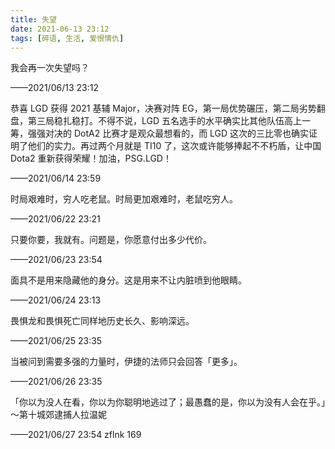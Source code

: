 ```yaml
---
title: 失望
date: 2021-06-13 23:12
tags: [碎语, 生活, 爱恨情仇]
---
```


我会再一次失望吗？

——2021/06/13 23:12

恭喜 LGD 获得 2021 基辅 Major，决赛对阵 EG，第一局优势碾压，第二局劣势翻盘，第三局稳扎稳打。不得不说，LGD 五名选手的水平确实比其他队伍高上一筹，强强对决的 DotA2 比赛才是观众最想看的，而 LGD 这次的三比零也确实证明了他们的实力。再过两个月就是 TI10 了，这次或许能够捧起不不朽盾，让中国 Dota2 重新获得荣耀！加油，PSG.LGD！ 

——2021/06/14 23:59

时局艰难时，穷人吃老鼠。时局更加艰难时，老鼠吃穷人。

——2021/06/22 23:21
 
 只要你要，我就有。问题是，你愿意付出多少代价。
 
 ——2021/06/23 23:54

面具不是用来隐藏他的身分。这是用来不让内脏喷到他眼睛。

 ——2021/06/24 23:13

畏惧龙和畏惧死亡同样地历史长久、影响深远。

 ——2021/06/25 23:35

当被问到需要多强的力量时，伊捷的法师只会回答「更多」。

 ——2021/06/26 23:35

「你以为没人在看，你以为你聪明地逃过了；最愚蠢的是，你以为没有人会在乎。」～第十城郊逮捕人拉温妮

 ——2021/06/27 23:54 zflnk 169
